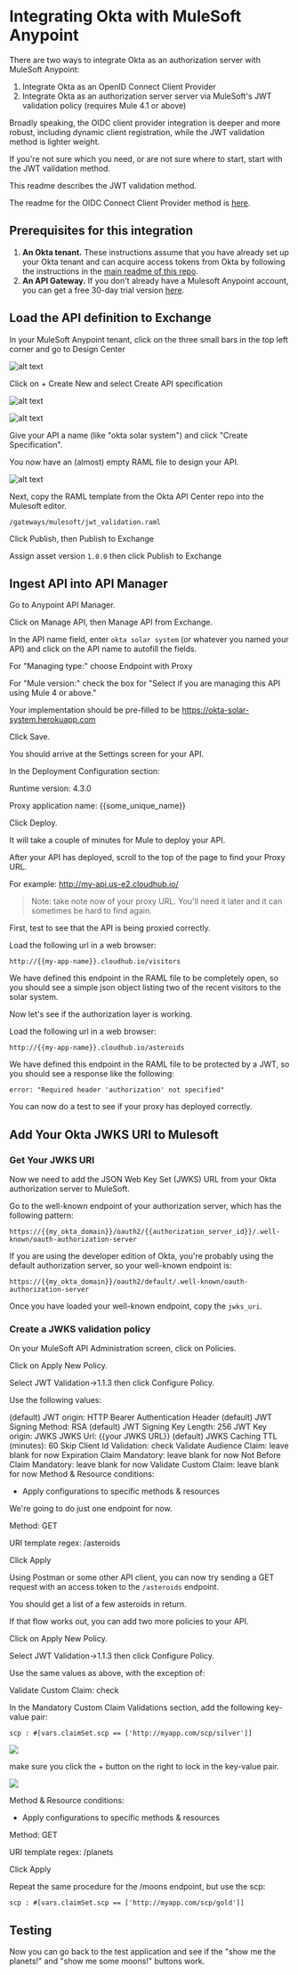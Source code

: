 ﻿# Integrating Okta with MuleSoft Anypoint

There are two ways to integrate Okta as an authorization server with MuleSoft Anypoint:

1. Integrate Okta as an OpenID Connect Client Provider
2. Integrate Okta as an authorization server server via MuleSoft's JWT validation policy (requires Mule 4.1 or above)

Broadly speaking, the OIDC client provider integration is deeper and more robust, including dynamic client registration, while the JWT validation method is lighter weight.

If you're not sure which you need, or are not sure where to start, start with the JWT validation method.

This readme describes the JWT validation method.

The readme for the OIDC Connect Client Provider method is [here](readme.md).

## Prerequisites for this integration

1. **An Okta tenant.** These instructions assume that you have already set up your Okta tenant and can acquire access tokens from Okta by following the instructions in the [main readme of this repo](../readme.md).
2. **An API Gateway.** If you don't already have a Mulesoft Anypoint account, you can get a free 30-day trial version [here](https://anypoint.mulesoft.com/login/#/signup).

## Load the API definition to Exchange

In your MuleSoft Anypoint tenant, click on the three small bars in the top left corner and go to Design Center

![alt text](https://tom-smith-okta-api-center-images.s3.us-east-2.amazonaws.com/mulesoft_design+center.png)

Click on + Create New and select Create API specification

![alt text](https://s3.us-east-2.amazonaws.com/tom-smith-okta-api-center-images/mulesoft_design_center_select.png)

![alt text](https://s3.us-east-2.amazonaws.com/tom-smith-okta-api-center-images/new_mulesoft_new_api_specification.png)

Give your API a name (like "okta solar system") and click "Create Specification".

You now have an (almost) empty RAML file to design your API.

![alt text](https://s3.us-east-2.amazonaws.com/tom-smith-okta-api-center-images/new_mulesoft_empty_raml.png)

Next, copy the RAML template from the Okta API Center repo into the Mulesoft editor.

```
/gateways/mulesoft/jwt_validation.raml
```

Click Publish, then Publish to Exchange

Assign asset version `1.0.0` then click Publish to Exchange

## Ingest API into API Manager

Go to Anypoint API Manager.

Click on Manage API, then Manage API from Exchange.

In the API name field, enter `okta solar system` (or whatever you named your API) and click on the API name to autofill the fields.

For "Managing type:" choose Endpoint with Proxy

For "Mule version:" check the box for "Select if you are managing this API using Mule 4 or above."

Your implementation should be pre-filled to be https://okta-solar-system.herokuapp.com

Click Save.

You should arrive at the Settings screen for your API.

In the Deployment Configuration section:

Runtime version: 4.3.0

Proxy application name: {{some_unique_name}}

Click Deploy.

It will take a couple of minutes for Mule to deploy your API.

After your API has deployed, scroll to the top of the page to find your Proxy URL.

For example: http://my-api.us-e2.cloudhub.io/

>Note: take note now of your proxy URL. You'll need it later and it can sometimes be hard to find again.

First, test to see that the API is being proxied correctly.

Load the following url in a web browser:

```
http://{{my-app-name}}.cloudhub.io/visitors
```

We have defined this endpoint in the RAML file to be completely open, so you should see a simple json object listing two of the recent visitors to the solar system.

Now let's see if the authorization layer is working.

Load the following url in a web browser:

```
http://{{my-app-name}}.cloudhub.io/asteroids
```

We have defined this endpoint in the RAML file to be protected by a JWT, so you should see a response like the following:

```
error: "Required header 'authorization' not specified"
```

You can now do a test to see if your proxy has deployed correctly.

## Add Your Okta JWKS URI to Mulesoft

### Get Your JWKS URI

Now we need to add the JSON Web Key Set (JWKS) URL from your Okta authorization server to MuleSoft.

Go to the well-known endpoint of your authorization server, which has the following pattern:

```
https://{{my_okta_domain}}/oauth2/{{authorization_server_id}}/.well-known/oauth-authorization-server
```

If you are using the developer edition of Okta, you're probably using the default authorization server, so your well-known endpoint is:

```
https://{{my_okta_domain}}/oauth2/default/.well-known/oauth-authorization-server
```

Once you have loaded your well-known endpoint, copy the `jwks_uri`.

### Create a JWKS validation policy

On your MuleSoft API Administration screen, click on Policies.

Click on Apply New Policy.

Select JWT Validation->1.1.3 then click Configure Policy.

Use the following values:

(default) JWT origin: HTTP Bearer Authentication Header
(default) JWT Signing Method: RSA
(default) JWT Signing Key Length: 256
JWT Key origin: JWKS
JWKS Url: {{your JWKS URL}}
(default) JWKS Caching TTL (minutes): 60
Skip Client Id Validation: check
Validate Audience Claim: leave blank for now
Expiration Claim Mandatory: leave blank for now
Not Before Claim Mandatory: leave blank for now
Validate Custom Claim: leave blank for now
Method & Resource conditions:
* Apply configurations to specific methods & resources

We're going to do just one endpoint for now.

Method:
GET

URI template regex:
/asteroids

Click Apply

Using Postman or some other API client, you can now try sending a GET request with an access token to the `/asteroids` endpoint.

You should get a list of a few asteroids in return.

If that flow works out, you can add two more policies to your API.

Click on Apply New Policy.

Select JWT Validation->1.1.3 then click Configure Policy.

Use the same values as above, with the exception of:

Validate Custom Claim: check

In the Mandatory Custom Claim Validations section, add the following key-value pair:

```
scp : #[vars.claimSet.scp == ['http://myapp.com/scp/silver']]
```

![](https://tom-smith-okta-api-center-images.s3.us-east-2.amazonaws.com/mulesoft/jwt_validation/mulesoft_jwt_validation_define_scope.png)

make sure you click the + button on the right to lock in the key-value pair.

![](https://tom-smith-okta-api-center-images.s3.us-east-2.amazonaws.com/mulesoft/jwt_validation/mulesoft_jwt_validation_saved_scope.png)

Method & Resource conditions:
* Apply configurations to specific methods & resources

Method: GET

URI template regex: /planets

Click Apply

Repeat the same procedure for the /moons endpoint, but use the scp:

```
scp : #[vars.claimSet.scp == ['http://myapp.com/scp/gold']]

```

## Testing

Now you can go back to the test application and see if the "show me the planets!" and "show me some moons!" buttons work.
